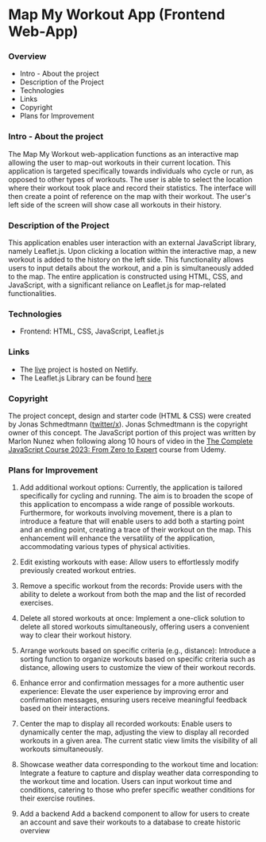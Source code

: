 # Map My Workout App (Frontend Web-App)

### Overview

- Intro - About the project
- Description of the Project
- Technologies
- Links
- Copyright
- Plans for Improvement

### Intro - About the project

The Map My Workout web-application functions as an interactive map allowing the user to map-out workouts in their current location. This application is targeted specifically towards individuals who cycle or run, as opposed to other types of workouts. The user is able to select the location where their workout took place and record their statistics. The interface will then create a point of reference on the map with their workout. The user's left side of the screen will show case all workouts in their history.

### Description of the Project

This application enables user interaction with an external JavaScript library, namely Leaflet.js. Upon clicking a location within the interactive map, a new workout is added to the history on the left side. This functionality allows users to input details about the workout, and a pin is simultaneously added to the map. The entire application is constructed using HTML, CSS, and JavaScript, with a significant reliance on Leaflet.js for map-related functionalities.

### Technologies

- Frontend: HTML, CSS, JavaScript, Leaflet.js

### Links

- The [live](https://workout-app-marlon-nunez.netlify.app/) project is hosted on Netlify.
- The Leaflet.js Library can be found [here](https://leafletjs.com/)

### Copyright

The project concept, design and starter code (HTML & CSS) were created by Jonas Schmedtmann ([twitter/x](accouhttps://twitter.com/jonasschmedtman?lang=en)). Jonas Schmedtmann is the copyright owner of this concept. The JavaScript portion of this project was written by Marlon Nunez when following along 10 hours of video in the [The Complete JavaScript Course 2023: From Zero to Expert](https://www.udemy.com/course/the-complete-javascript-course/) course from Udemy.

### Plans for Improvement

1. Add additional workout options:
   Currently, the application is tailored specifically for cycling and running. The aim is to broaden the scope of this application to encompass a wide range of possible workouts.
   Furthermore, for workouts involving movement, there is a plan to introduce a feature that will enable users to add both a starting point and an ending point, creating a trace of their workout on the map. This enhancement will enhance the versatility of the application, accommodating various types of physical activities.

2. Edit existing workouts with ease:
   Allow users to effortlessly modify previously created workout entries.

3. Remove a specific workout from the records:
   Provide users with the ability to delete a workout from both the map and the list of recorded exercises.

4. Delete all stored workouts at once:
   Implement a one-click solution to delete all stored workouts simultaneously, offering users a convenient way to clear their workout history.

5. Arrange workouts based on specific criteria (e.g., distance):
   Introduce a sorting function to organize workouts based on specific criteria such as distance, allowing users to customize the view of their workout records.

6. Enhance error and confirmation messages for a more authentic user experience:
   Elevate the user experience by improving error and confirmation messages, ensuring users receive meaningful feedback based on their interactions.

7. Center the map to display all recorded workouts:
   Enable users to dynamically center the map, adjusting the view to display all recorded workouts in a given area. The current static view limits the visibility of all workouts simultaneously.

8. Showcase weather data corresponding to the workout time and location:
   Integrate a feature to capture and display weather data corresponding to the workout time and location. Users can input workout time and conditions, catering to those who prefer specific weather conditions for their exercise routines.

9. Add a backend
   Add a backend component to allow for users to create an account and save their workouts to a database to create historic overview
